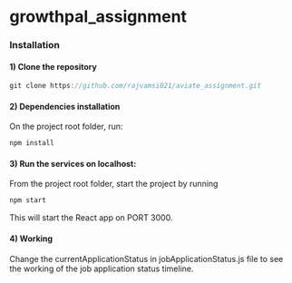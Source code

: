 # growthpal_assignment


### Installation

#### 1) Clone the repository

```JavaScript
git clone https://github.com/rajvamsi021/aviate_assignment.git
```


#### 2) Dependencies installation

On the project root folder, run:
```JavaScript
npm install
```


#### 3) Run the services on localhost:

From the project root folder, start the project by running
```JavaScript
npm start
```

This will start the React app on PORT 3000.



#### 4) Working

Change the currentApplicationStatus in jobApplicationStatus.js file to see the working of the job application status timeline.

